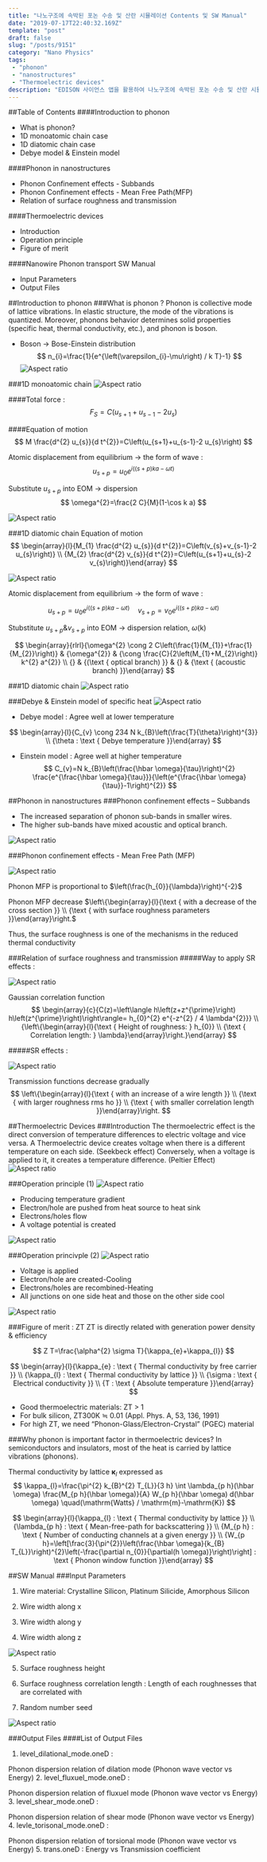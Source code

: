 ```yaml
---
title: "나노구조에 속박된 포논 수송 및 산란 시뮬레이션 Contents 및 SW Manual"
date: "2019-07-17T22:40:32.169Z"
template: "post"
draft: false
slug: "/posts/9151"
category: "Nano Physics"
tags: 
 - "phonon"
 - "nanostructures"
 - "Thermoelectric devices"
description: "EDISON 사이언스 앱을 활용하여 나노구조에 속박된 포논 수송 및 산란 시뮬레이션 Contents 및 SW Manual"
---
```


##Table of Contents
####Introduction to phonon
- What is phonon?
- 1D monoatomic chain case
- 1D diatomic chain case
- Debye model & Einstein model

####Phonon in nanostructures
- Phonon Confinement effects - Subbands
- Phonon Confinement effects - Mean Free Path(MFP)
- Relation of surface roughness and transmission

####Thermoelectric devices
- Introduction
- Operation principle
- Figure of merit

####Nanowire Phonon transport SW Manual 
- Input Parameters
- Output Files

##Introduction to phonon
###What is phonon ?
Phonon is collective mode of lattice vibrations. In elastic structure, the mode of the vibrations is quantized. Moreover, phonons behavior determines solid properties (specific heat, thermal conductivity, etc.), and phonon is boson.
- Boson $\rightarrow$ Bose-Einstein distribution
$$
n_{i}=\frac{1}{e^{\left(\varepsilon_{i}-\mu\right) / k T}-1}
$$
![Aspect ratio](/media/POST/9151/0.jpg)


###1D monoatomic chain 
![Aspect ratio](/media/POST/9151/1.jpg)

####Total force :
$$
F_{S}=C\left(u_{s+1}+u_{s-1}-2 u_{s}\right)
$$


####Equation of motion
$$
M \frac{d^{2} u_{s}}{d t^{2}}=C\left(u_{s+1}+u_{s-1}-2 u_{s}\right)
$$


Atomic displacement from equilibrium $\rightarrow$ the form of wave :
$$
u_{s+p}=u_{0} e^{i((s+p) k a-\omega t)}
$$

Substitute $u_{s+p}$ into EOM $\rightarrow$ dispersion
$$
\omega^{2}=\frac{2 C}{M}(1-\cos k a)
$$

![Aspect ratio](/media/POST/9151/2.jpg)


###1D diatomic chain 
Equation of motion
$$
\begin{array}{l}{M_{1} \frac{d^{2} u_{s}}{d t^{2}}=C\left(v_{s}+v_{s-1}-2 u_{s}\right)} \\ {M_{2} \frac{d^{2} v_{s}}{d t^{2}}=C\left(u_{s+1}+u_{s}-2 v_{s}\right)}\end{array}
$$

![Aspect ratio](/media/POST/9151/3.jpg)

Atomic displacement from equilibrium $\rightarrow$ the form of wave :

$$
u_{s+p}=u_{0} e^{i((s+p) k a-\omega t)} \quad v_{s+p}=v_{0} e^{i((s+p) k a-\omega t)}
$$


Stubstitute $u_{s+p} \& v_{s+p}$ into EOM $\rightarrow$ dispersion relation, $\omega(\mathrm{k})$

$$
\begin{array}{rlrl}{\omega^{2} \cong 2 C\left(\frac{1}{M_{1}}+\frac{1}{M_{2}}\right)} & {\omega^{2}} & {\cong \frac{C}{2\left(M_{1}+M_{2}\right)} k^{2} a^{2}} \\ {} & {(\text { optical branch) }} & {} & {\text { (acoustic branch) }}\end{array}
$$

###1D diatomic chain
![Aspect ratio](/media/POST/9151/4.jpg)

###Debye & Einstein model of specific heat
![Aspect ratio](/media/POST/9151/5.jpg)


- Debye model : Agree well at lower temperature

$$
\begin{array}{l}{C_{v} \cong 234 N k_{B}\left(\frac{T}{\theta}\right)^{3}} \\ {\theta : \text { Debye temperature }}\end{array}
$$

- Einstein model : Agree well at higher temperature
$$
C_{v}=N k_{B}\left(\frac{\hbar \omega}{\tau}\right)^{2} \frac{e^{\frac{\hbar \omega}{\tau}}}{\left(e^{\frac{\hbar \omega}{\tau}}-1\right)^{2}}
$$



##Phonon in nanostructures
###Phonon confinement effects – Subbands
- The increased separation of phonon sub-bands in smaller wires.
- The higher sub-bands have mixed acoustic and optical branch.

![Aspect ratio](/media/POST/9151/6.jpg)


###Phonon confinement effects - Mean Free Path (MFP)

![Aspect ratio](/media/POST/9151/7.jpg)

Phonon MFP is proportional to $\left(\frac{h_{0}}{\lambda}\right)^{-2}$

Phonon MFP decrease
$\left\{\begin{array}{l}{\text { with a decrease of the cross section }} \\ {\text { with surface roughness parameters }}\end{array}\right.$

Thus, the surface roughness is one of the mechanisms in the reduced thermal conductivity


###Relation of surface roughness and transmission
#####Way to apply SR effects :

![Aspect ratio](/media/POST/9151/8.jpg)


Gaussian correlation function
$$
\begin{array}{c}{C(z)=\left\langle h\left(z+z^{\prime}\right) h\left(z^{\prime}\right)\right\rangle= h_{0}^{2} e^{-z^{2} / 4 \lambda^{2}}} \\ {\left\{\begin{array}{l}{\text { Height of roughness: } h_{0}} \\ {\text { Correlation length: } \lambda}\end{array}\right.}\end{array}
$$


#####SR effects :

![Aspect ratio](/media/POST/9151/9.jpg)


Transmission functions decrease gradually 
$$
\left\{\begin{array}{l}{\text { with an increase of a wire length }} \\ {\text { with larger roughness rms ho }} \\ {\text { with smaller correlation length }}\end{array}\right.
$$


##Thermoelectric Devices
###Introduction
The thermoelectric effect is the direct conversion of temperature differences to electric voltage and vice versa. A Thermoelectric device creates voltage when there is a different temperature on each side. (Seekbeck effect) Conversely, when a voltage is applied to it, it creates a temperature difference. (Peltier Effect)
![Aspect ratio](/media/POST/9151/10.jpg)

###Operation principle (1)
![Aspect ratio](/media/POST/9151/11.jpg)

- Producing temperature gradient 
- Electron/hole are pushed from heat source to heat sink 
- Electrons/holes flow
- A voltage potential is created

![Aspect ratio](/media/POST/9151/12.jpg)

###Operation princivple (2)
![Aspect ratio](/media/POST/9151/13.jpg)

- Voltage is applied
- Electron/hole are created-Cooling
- Electrons/holes are recombined-Heating 
- All junctions on one side heat and those on the other side cool

![Aspect ratio](/media/POST/9151/14.jpg)


###Figure of merit : ZT
ZT is directly related with generation power density & efficiency

$$
Z T=\frac{\alpha^{2} \sigma T}{\kappa_{e}+\kappa_{l}}
$$

$$
\begin{array}{l}{\kappa_{e} : \text { Thermal conductivity by free carrier }} \\ {\kappa_{l} : \text { Thermal conductivity by lattice }} \\ {\sigma : \text { Electrical conductivity }} \\ {T : \text { Absolute temperature }}\end{array}
$$

- Good thermoelectric materials: ZT > 1
- For bulk silicon, ZT300K ≒ 0.01 (Appl. Phys. A, 53, 136, 1991)
- For high ZT, we need “Phonon-Glass/Electron-Crystal” (PGEC) material


###Why phonon is important factor in thermoelectric devices?
In semiconductors and insulators, most of the heat is carried by lattice vibrations (phonons).

Thermal conductivity by lattice $\boldsymbol{\kappa}_{l}$ expressed as
$$
\kappa_{l}=\frac{\pi^{2} k_{B}^{2} T_{L}}{3 h} \int \lambda_{p h}(\hbar \omega) \frac{M_{p h}(\hbar \omega)}{A} W_{p h}(\hbar \omega) d(\hbar \omega) \quad(\mathrm{Watts} / \mathrm{m}-\mathrm{K})
$$

$$
\begin{array}{l}{\kappa_{l} : \text { Thermal conductivity by lattice }} \\ {\lambda_{p h} : \text { Mean-free-path for backscattering }} \\ {M_{p h} : \text { Number of conducting channels at a given energy }} \\ {W_{p h}=\left[\frac{3}{\pi^{2}}\left(\frac{\hbar \omega}{k_{B} T_{L}}\right)^{2}\left(-\frac{\partial n_{0}}{\partial(h \omega)}\right)\right] : \text { Phonon window function }}\end{array}
$$


##SW Manual
###Input Parameters
1. Wire material: Crystalline Silicon, Platinum Silicide, Amorphous Silicon 

2. Wire width along x

3. Wire width along y

4. Wire width along z

![Aspect ratio](/media/POST/9151/15.jpg)

5. Surface roughness height

6. Surface roughness correlation length
: Length of each roughnesses that are correlated with

7. Random number seed

![Aspect ratio](/media/POST/9151/16.jpg)

###Output Files
####List of Output Files
1. level_dilational_mode.oneD :

Phonon dispersion relation of dilation mode
(Phonon wave vector vs Energy)
2. level_fluxuel_mode.oneD :

Phonon dispersion relation of fluxuel mode (Phonon wave vector vs Energy)
3. level_shear_mode.oneD :

Phonon dispersion relation of shear mode (Phonon wave vector vs Energy)
4. levle_torisonal_mode.oneD :

Phonon dispersion relation of torsional mode (Phonon wave vector vs Energy)
5. trans.oneD :
Energy vs Transmission coefficient

